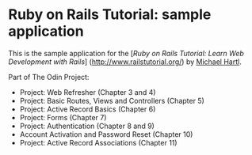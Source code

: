 # Ruby on Rails Tutorial: sample application
This is the sample application for the
[*Ruby on Rails Tutorial: Learn Web Development with Rails*]
(http://www.railstutorial.org/) by [Michael Hartl](http://www.michaelhartl.com/).

Part of The Odin Project:
- Project: Web Refresher (Chapter 3 and 4)
- Project: Basic Routes, Views and Controllers (Chapter 5)
- Project: Active Record Basics (Chapter 6)
- Project: Forms (Chapter 7)
- Project: Authentication (Chapter 8 and 9)
- Account Activation and Password Reset (Chapter 10)
- Project: Active Record Associations (Chapter 11)
